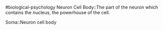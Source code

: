 #biological-psychology 
Neuron Cell Body::The part of the neuron which contains the nucleus, the powerhouse of the cell.
<!--SR:!2023-12-21,3,250-->

Soma::Neuron cell body
<!--SR:!2023-12-20,3,250-->